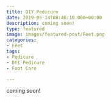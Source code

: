 ```yaml
---
title: DIY Pedicure
date: 2019-05-14T08:46:10.000+00:00
description: coming soon!
type: featured
image: images/featured-post/Feet.png
categories:
- Feet
tags:
- Pedicure
- DYI Pedicure
- Foot Care

---
```

coming soon!
